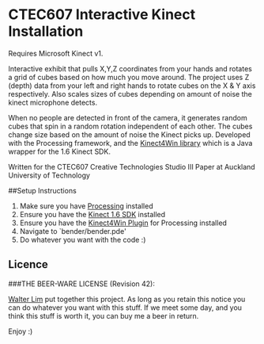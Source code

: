 # CTEC607 Interactive Kinect Installation

Requires Microsoft Kinect v1.

Interactive exhibit that pulls X,Y,Z coordinates from your hands and rotates a grid of cubes based on how much you move around. The project uses Z (depth) data from your left and right hands to rotate cubes on the X & Y axis respectively. Also scales sizes of cubes depending on amount of noise the kinect microphone detects.

When no people are detected in front of the camera, it generates random cubes that spin in a random rotation independent of each other. The cubes change size based on the amount of noise the Kinect picks up. Developed with the Processing framework, and the [Kinect4Win library](http://www.magicandlove.com/blog/research/kinect-for-processing-library/) which is a Java wrapper for the 1.6 Kinect SDK.

Written for the CTEC607 Creative Technologies Studio III Paper at Auckland University of Technology

##Setup Instructions
1.  Make sure you have [Processing](https://processing.org/) installed
2.  Ensure you have the [Kinect 1.6 SDK](http://www.microsoft.com/en-nz/download/details.aspx?id=34808) installed
3.  Ensure you have the [Kinect4Win Plugin](http://www.magicandlove.com/blog/research/kinect-for-processing-library/) for Processing installed
4.  Navigate to `bender/bender.pde'
5.  Do whatever you want with the code :)

## Licence

###THE BEER-WARE LICENSE (Revision 42):

[Walter Lim](mailto:waltissomewhere@gmail.com) put together this project.  As long as you retain this notice you can do whatever you want with this stuff. If we meet some day, and you think this stuff is worth it, you can buy me a beer in return.


Enjoy :)




